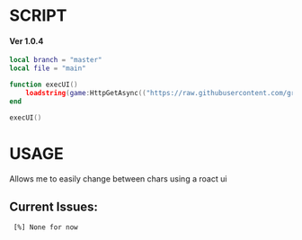 # SCRIPT
#### Ver 1.0.4


```lua
local branch = "master"
local file = "main"

function execUI()
    loadstring(game:HttpGetAsync(("https://raw.githubusercontent.com/grabbingLemons/roactMakeChar/%s/script/%s.lua"):format(branch, file)), file .. '.lua')()
end

execUI()
```


# USAGE

Allows me to easily change between chars using a roact ui


## Current Issues:

```
 [%] None for now
```
